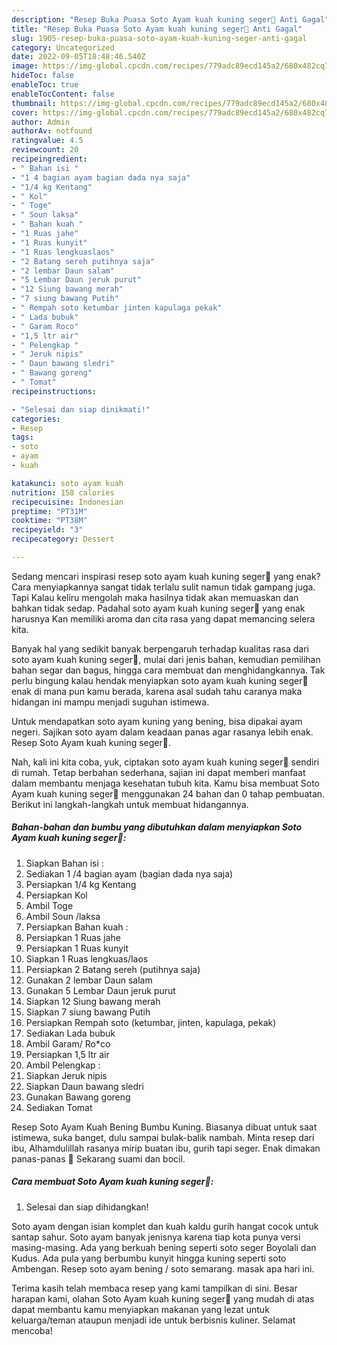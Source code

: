 ```yaml
---
description: "Resep Buka Puasa Soto Ayam kuah kuning seger🖤 Anti Gagal"
title: "Resep Buka Puasa Soto Ayam kuah kuning seger🖤 Anti Gagal"
slug: 1905-resep-buka-puasa-soto-ayam-kuah-kuning-seger-anti-gagal
category: Uncategorized
date: 2022-09-05T18:48:46.540Z
image: https://img-global.cpcdn.com/recipes/779adc89ecd145a2/680x482cq70/soto-ayam-kuah-kuning-seger-foto-resep-utama.jpg
hideToc: false
enableToc: true
enableTocContent: false
thumbnail: https://img-global.cpcdn.com/recipes/779adc89ecd145a2/680x482cq70/soto-ayam-kuah-kuning-seger-foto-resep-utama.jpg
cover: https://img-global.cpcdn.com/recipes/779adc89ecd145a2/680x482cq70/soto-ayam-kuah-kuning-seger-foto-resep-utama.jpg
author: Admin
authorAv: notfound
ratingvalue: 4.5
reviewcount: 20
recipeingredient:
- " Bahan isi "
- "1 4 bagian ayam bagian dada nya saja"
- "1/4 kg Kentang"
- " Kol"
- " Toge"
- " Soun laksa"
- " Bahan kuah "
- "1 Ruas jahe"
- "1 Ruas kunyit"
- "1 Ruas lengkuaslaos"
- "2 Batang sereh putihnya saja"
- "2 lembar Daun salam"
- "5 Lembar Daun jeruk purut"
- "12 Siung bawang merah"
- "7 siung bawang Putih"
- " Rempah soto ketumbar jinten kapulaga pekak"
- " Lada bubuk"
- " Garam Roco"
- "1,5 ltr air"
- " Pelengkap "
- " Jeruk nipis"
- " Daun bawang sledri"
- " Bawang goreng"
- " Tomat"
recipeinstructions:

- "Selesai dan siap dinikmati!"
categories:
- Resep
tags:
- soto
- ayam
- kuah

katakunci: soto ayam kuah 
nutrition: 158 calories
recipecuisine: Indonesian
preptime: "PT31M"
cooktime: "PT38M"
recipeyield: "3"
recipecategory: Dessert

---
```



Sedang mencari inspirasi resep soto ayam kuah kuning seger🖤 yang enak? Cara menyiapkannya sangat tidak terlalu sulit namun tidak gampang juga. Tapi Kalau keliru mengolah maka hasilnya tidak akan memuaskan dan bahkan tidak sedap. Padahal soto ayam kuah kuning seger🖤 yang enak harusnya Kan memiliki aroma dan cita rasa yang dapat memancing selera kita.


Banyak hal yang sedikit banyak berpengaruh terhadap kualitas rasa dari soto ayam kuah kuning seger🖤, mulai dari jenis bahan, kemudian pemilihan bahan segar dan bagus, hingga cara membuat dan menghidangkannya. Tak perlu bingung kalau hendak menyiapkan soto ayam kuah kuning seger🖤 enak di mana pun kamu berada, karena asal sudah tahu caranya maka hidangan ini mampu menjadi suguhan istimewa.

Untuk mendapatkan soto ayam kuning yang bening, bisa dipakai ayam negeri. Sajikan soto ayam dalam keadaan panas agar rasanya lebih enak. Resep Soto Ayam kuah kuning seger🖤.


Nah, kali ini kita coba, yuk, ciptakan soto ayam kuah kuning seger🖤 sendiri di rumah. Tetap berbahan sederhana, sajian ini dapat memberi manfaat dalam membantu menjaga kesehatan tubuh kita. Kamu bisa membuat Soto Ayam kuah kuning seger🖤 menggunakan 24 bahan dan 0 tahap pembuatan. Berikut ini langkah-langkah untuk membuat hidangannya.

<!--inarticleads1-->

##### Bahan-bahan dan bumbu yang dibutuhkan dalam menyiapkan Soto Ayam kuah kuning seger🖤:

1. Siapkan  Bahan isi :
1. Sediakan 1 /4 bagian ayam (bagian dada nya saja)
1. Persiapkan 1/4 kg Kentang
1. Persiapkan  Kol
1. Ambil  Toge
1. Ambil  Soun /laksa
1. Persiapkan  Bahan kuah :
1. Persiapkan 1 Ruas jahe
1. Persiapkan 1 Ruas kunyit
1. Siapkan 1 Ruas lengkuas/laos
1. Persiapkan 2 Batang sereh (putihnya saja)
1. Gunakan 2 lembar Daun salam
1. Gunakan 5 Lembar Daun jeruk purut
1. Siapkan 12 Siung bawang merah
1. Siapkan 7 siung bawang Putih
1. Persiapkan  Rempah soto (ketumbar, jinten, kapulaga, pekak)
1. Sediakan  Lada bubuk
1. Ambil  Garam/ Ro*co
1. Persiapkan 1,5 ltr air
1. Ambil  Pelengkap :
1. Siapkan  Jeruk nipis
1. Siapkan  Daun bawang sledri
1. Gunakan  Bawang goreng
1. Sediakan  Tomat


Resep Soto Ayam Kuah Bening Bumbu Kuning. Biasanya dibuat untuk saat istimewa, suka banget, dulu sampai bulak-balik nambah. Minta resep dari ibu, Alhamdulillah rasanya mirip buatan ibu, gurih tapi seger. Enak dimakan panas-panas 🧡 Sekarang suami dan bocil. 

<!--inarticleads2-->

##### Cara membuat Soto Ayam kuah kuning seger🖤:


1. Selesai dan siap dihidangkan!

Soto ayam dengan isian komplet dan kuah kaldu gurih hangat cocok untuk santap sahur. Soto ayam banyak jenisnya karena tiap kota punya versi masing-masing. Ada yang berkuah bening seperti soto seger Boyolali dan Kudus. Ada pula yang berbumbu kunyit hingga kuning seperti soto Ambengan. Resep soto ayam bening / soto semarang. masak apa hari ini. 

Terima kasih telah membaca resep yang kami tampilkan di sini. Besar harapan kami, olahan Soto Ayam kuah kuning seger🖤 yang mudah di atas dapat membantu kamu menyiapkan makanan yang lezat untuk keluarga/teman ataupun menjadi ide untuk berbisnis kuliner. Selamat mencoba!
